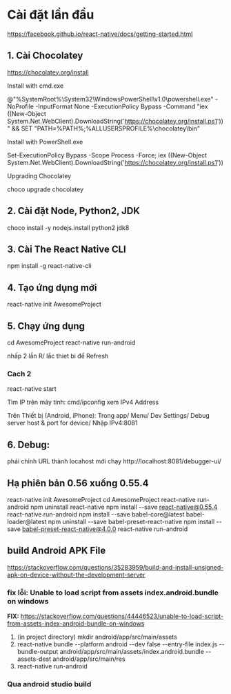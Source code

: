 # Cài đặt lần đầu

https://facebook.github.io/react-native/docs/getting-started.html

## 1. Cài Chocolatey

https://chocolatey.org/install

Install with cmd.exe

@"%SystemRoot%\System32\WindowsPowerShell\v1.0\powershell.exe" -NoProfile -InputFormat None -ExecutionPolicy Bypass -Command "iex ((New-Object System.Net.WebClient).DownloadString('https://chocolatey.org/install.ps1'))" && SET "PATH=%PATH%;%ALLUSERSPROFILE%\chocolatey\bin"

Install with PowerShell.exe

Set-ExecutionPolicy Bypass -Scope Process -Force; iex ((New-Object System.Net.WebClient).DownloadString('https://chocolatey.org/install.ps1'))

Upgrading Chocolatey

choco upgrade chocolatey

## 2. Cài đặt Node, Python2, JDK

choco install -y nodejs.install python2 jdk8

## 3. Cài The React Native CLI

npm install -g react-native-cli

## 4. Tạo ứng dụng mới

react-native init AwesomeProject

## 5. Chạy ứng dụng

cd AwesomeProject
react-native run-android

nhấp 2 lần R/ lắc thiet bi để Refresh

### Cach 2

react-native start

Tìm IP trên máy tính: 
cmd/ipconfig
xem IPv4 Address

Trên Thiết bị (Android, iPhone):
Trong app/ Menu/ Dev Settings/ Debug server host & port for device/ 
Nhập IPv4:8081

## 6. Debug:

phải chỉnh URL thành locahost mới chạy
http://localhost:8081/debugger-ui/

## Hạ phiên bản 0.56 xuống 0.55.4

react-native init AwesomeProject
cd AwesomeProject
react-native run-android
npm uninstall react-native
npm install --save react-native@0.55.4
react-native run-android
npm install --save babel-core@latest babel-loader@latest
npm uninstall --save babel-preset-react-native
npm install --save babel-preset-react-native@4.0.0
react-native run-android

## build Android APK File

https://stackoverflow.com/questions/35283959/build-and-install-unsigned-apk-on-device-without-the-development-server

### fix lỗi: Unable to load script from assets index.android.bundle on windows

**FIX:**
https://stackoverflow.com/questions/44446523/unable-to-load-script-from-assets-index-android-bundle-on-windows

1. (in project directory) mkdir android/app/src/main/assets
2. react-native bundle --platform android --dev false --entry-file index.js --bundle-output android/app/src/main/assets/index.android.bundle --assets-dest android/app/src/main/res
3. react-native run-android

### Qua android studio build
